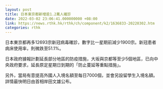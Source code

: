 ```yaml
---
layout: post
title: 日本東京都新增逾1.2萬人確診
date: 2022-03-02 23:06:41.000000000 +08:00
link: https://news.rthk.hk/rthk/ch/component/k2/1636833-20220302.htm
categories: rthk
---
```


日本東京都再多12693宗新冠病毒確診，數字比一星期前減少1900宗。新冠患者病床使用率，則微跌至51.1%。

日本政府據報計劃延長部分地區的防疫措施，大坂與京都等至少5個地區，已向中央政府要求，延長原定星期日到期的「防止蔓延等重點措施」。

另外，當局有意提高外國人入境名額至每日7000個，並會另設留學生入境名額。詳情最快明日由首相岸田文雄公布。
